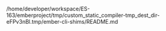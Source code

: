 /home/developer/workspace/ES-163/emberproject/tmp/custom_static_compiler-tmp_dest_dir-eFPv3nBl.tmp/ember-cli-shims/README.md